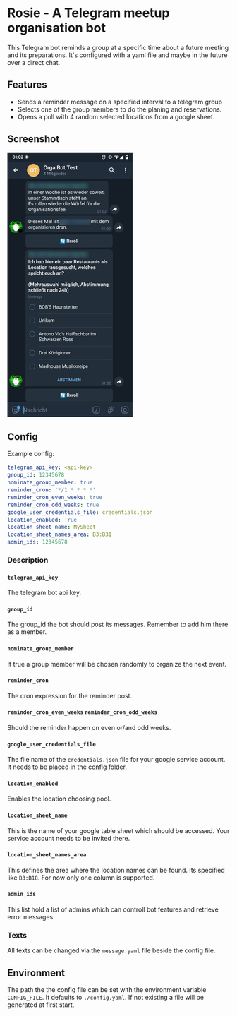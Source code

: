 # Rosie - A Telegram meetup organisation bot

This Telegram bot reminds a group at a specific time about a future meeting and its preparations.
It's configured with a yaml file and maybe in the future over a direct chat.

## Features

* Sends a reminder message on a specified interval to a telegram group
* Selects one of the group members to do the planing and reservations.
* Opens a poll with 4 random selected locations from a google sheet.

## Screenshot

![Screenshot](https://raw.githubusercontent.com/Poeschl/Telegram-Orgabot/master/doc/screenshot.png)

## Config

Example config:
```yaml
telegram_api_key: <api-key>
group_id: 12345678
nominate_group_member: true
reminder_cron: '*/1 * * * *'
reminder_cron_even_weeks: true
reminder_cron_odd_weeks: true
google_user_credentials_file: credentials.json
location_enabled: True
location_sheet_name: MySheet
location_sheet_names_area: B3:B31
admin_ids: 12345678
```

### Description

#### `telegram_api_key`
The telegram bot api key.

#### `group_id`
The group_id the bot should post its messages. Remember to add him there as a member.

#### `nominate_group_member`
If true a group member will be chosen randomly to organize the next event.

#### `reminder_cron`
The cron expression for the reminder post.

#### `reminder_cron_even_weeks` `reminder_cron_odd_weeks`
Should the reminder happen on even or/and odd weeks.

#### `google_user_credentials_file`
The file name of the `credentials.json` file for your google service account. It needs to be placed in the config folder.

#### `location_enabled`

Enables the location choosing pool.

#### `location_sheet_name`

This is the name of your google table sheet which should be accessed. Your service account needs to be invited there.

#### `location_sheet_names_area`

This defines the area where the location names can be found. Its specified like `B3:B18`. For now only one column is supported.

#### `admin_ids`

This list hold a list of admins which can controll bot features and retrieve error messages.

### Texts

All texts can be changed via the `message.yaml` file beside the config file.

## Environment

The path the the config file can be set with the environment variable `CONFIG_FILE`. It defaults to `./config.yaml`. If not existing a file
will be generated at first start.
